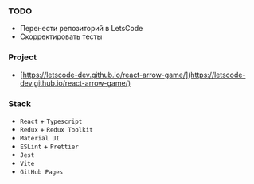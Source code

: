 ### TODO
- Перенести репозиторий в LetsCode
- Скорректировать тесты

### Project
- [https://letscode-dev.github.io/react-arrow-game/](https://letscode-dev.github.io/react-arrow-game/)

### Stack
- `React` + `Typescript`
- `Redux` + `Redux Toolkit`
- `Material UI`
- `ESLint` + `Prettier`
- `Jest`
- `Vite`
- `GitHub Pages`
